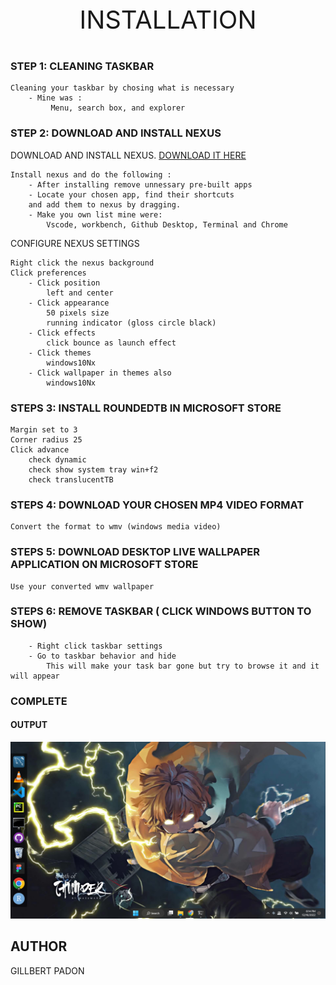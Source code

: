 <p align="center" style="font-size: 40px;">INSTALLATION</p>

### STEP 1: CLEANING TASKBAR
```
Cleaning your taskbar by chosing what is necessary 
	- Mine was : 
		 Menu, search box, and explorer
```

### STEP 2: DOWNLOAD AND INSTALL NEXUS
DOWNLOAD AND INSTALL NEXUS. [DOWNLOAD IT HERE](https://nexus.en.softonic.com/)
```
Install nexus and do the following :
	- After installing remove unnessary pre-built apps
	- Locate your chosen app, find their shortcuts 
	and add them to nexus by dragging.
	- Make you own list mine were:
	    Vscode, workbench, Github Desktop, Terminal and Chrome
```

CONFIGURE NEXUS SETTINGS 
```
Right click the nexus background
Click preferences
	- Click position 
	    left and center
	- Click appearance
		50 pixels size
		running indicator (gloss circle black)
	- Click effects
		click bounce as launch effect
	- Click themes
		windows10Nx
	- Click wallpaper in themes also
		windows10Nx
```

### STEPS 3: INSTALL ROUNDEDTB IN MICROSOFT STORE
```
Margin set to 3
Corner radius 25
Click advance
	check dynamic
	check show system tray win+f2
	check translucentTB
```

### STEPS 4: DOWNLOAD YOUR CHOSEN MP4 VIDEO FORMAT
```
Convert the format to wmv (windows media video)
```
### STEPS 5: DOWNLOAD DESKTOP LIVE WALLPAPER APPLICATION ON MICROSOFT STORE
```
Use your converted wmv wallpaper
```
		
### STEPS 6: REMOVE TASKBAR ( CLICK WINDOWS BUTTON TO SHOW)
```
	- Right click taskbar settings
	- Go to taskbar behavior and hide 
		This will make your task bar gone but try to browse it and it will appear
```		

### COMPLETE
#### OUTPUT
![Final Ouput](output.png)

## AUTHOR
GILLBERT PADON

